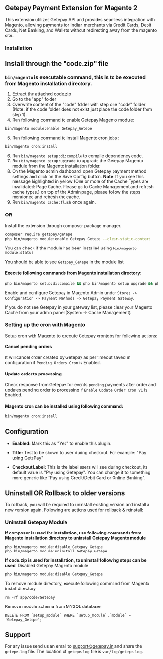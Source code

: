 ## Getepay Payment Extension for Magento 2

This extension utilizes Getepay API and provides seamless integration with Magento, allowing payments for Indian merchants via Credit Cards, Debit Cards, Net Banking, and Wallets without redirecting away from the magento site.

### Installation

## **Install through the "code.zip" file**
### `bin/magento` is executable command, this is to be executed from Magento installation directory.

1. Extract the attached code.zip
2. Go to the "app" folder
3. Overwrite content of the "code" folder with step one "code" folder (Note: if the code folder does not exist just place the code folder from step 1).
4. Run following command to enable Getepay Magento module: 
```
bin/magento module:enable Getepay_Getepe
```
5. Run following command to install Magento cron jobs : 
```
bin/magento cron:install
```
6. Run `bin/magento setup:di:compile` to compile dependency code. 
7. Run `bin/magento setup:upgrade` to upgrade the Getepay Magento module from the Magento installation folder.
8. On the Magento admin dashboard, open Getepay payment method settings and click on the Save Config button.
**Note**: If you see this message highlighted in yellow (One or more of the Cache Types are invalidated: Page Cache. Please go to Cache Management and refresh cache types.) on top of the Admin page, please follow the steps mentioned and refresh the cache.
9. Run `bin/magento cache:flush` once again.

### **OR**

Install the extension through composer package manager.

```bash
composer require getepay/getepe
php bin/magento module:enable Getepay_Getepe --clear-static-content
```
You can check if the module has been installed using `bin/magento module:status`

You should be able to see `Getepay_Getepe` in the module list

#### Execute following commands from Magento installation directory:
```bash
php bin/magento setup:di:compile && php bin/magento setup:upgrade && php bin/magento setup:static-content:deploy -f && php bin/magento indexer:reindex && php bin/magento cache:flush
```

Enable and configure Getepay in Magento Admin under `Stores -> Configuration -> Payment Methods -> Getepay Payment Gateway`.

If you do not see Getepay in your gateway list, please clear your Magento Cache from your admin
panel (System -> Cache Management).

### Setting up the cron with Magento
Setup cron with Magento to execute Getepay cronjobs for following actions:

#### Cancel pending orders
It will cancel order created by Getepay as per timeout saved in configuration if `Pending Orders Cron` is Enabled.

#### Update order to processing
Check response from Getepay for events `pending` payments after order and updates pending order to processing if `Enable Update Order Cron V1` is Enabled.

#### Magento cron can be installed using following command:
```bash
bin/magento cron:install
```

## Configuration

  - **Enabled:** Mark this as "Yes" to enable this plugin.
 
  - **Title:** Test to be shown to user during checkout. For example: "Pay using GetePay"

  - **Checkout Label:** This is the label users will see during checkout, its default value is "Pay using Getepay". You can change it to something more generic like "Pay using Credit/Debit Card or Online Banking".

## Uninstall OR Rollback to older versions
To rollback, you will be required to uninstall existing version and install a new version again. Following are actions used for rollback & reinstall:

### Uninstall Getepay Module
**If composer is used for installation, use following commands from Magento installation directory to uninstall Getepay Magento module** 
```
php bin/magento module:disable Getepay_Getepe
php bin/magento module:uninstall Getepay_Getepe
```

**If code.zip is used for installation, to uninstall following steps can be used:**
Disabled Getepay Magento module
```
php bin/magento module:disable Getepay_Getepe
```

To remove module directory, execute following command from Magento install directory
```
rm -rf app/code/Getepay
```

Remove module schema from MYSQL database
```
DELETE FROM `setup_module` WHERE `setup_module`.`module` = 'Getepay_Getepe';
```

## Support

For any issue send us an email to support@getepay.in and share the `getepe.log` file. The location of `getepe.log` file is `var/log/getepe.log`.